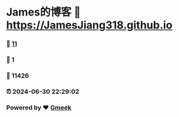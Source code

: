 # James的博客 :link: https://JamesJiang318.github.io 
### :page_facing_up: [11](https://JamesJiang318.github.io/tag.html) 
### :speech_balloon: 1 
### :hibiscus: 11426 
### :alarm_clock: 2024-06-30 22:29:02 
### Powered by :heart: [Gmeek](https://github.com/Meekdai/Gmeek)
